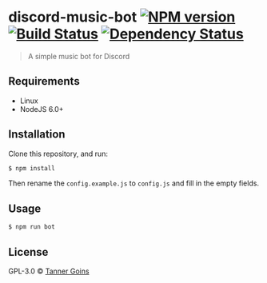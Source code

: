 # discord-music-bot [![NPM version][npm-image]][npm-url] [![Build Status][travis-image]][travis-url] [![Dependency Status][daviddm-image]][daviddm-url]
> A simple music bot for Discord

## Requirements
- Linux
- NodeJS 6.0+

## Installation

Clone this repository, and run:
```sh
$ npm install
```

Then rename the `config.example.js` to `config.js` and fill in the empty fields.

## Usage

```sh
$ npm run bot
```
## License

GPL-3.0 © [Tanner Goins]()


[npm-image]: https://badge.fury.io/js/discord-music-bot.svg
[npm-url]: https://npmjs.org/package/discord-music-bot
[travis-image]: https://travis-ci.org/tannerz28/discord-music-bot.svg?branch=master
[travis-url]: https://travis-ci.org/tannerz28/discord-music-bot
[daviddm-image]: https://david-dm.org/tannerz28/discord-music-bot.svg?theme=shields.io
[daviddm-url]: https://david-dm.org/tannerz28/discord-music-bot
